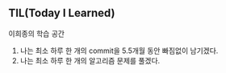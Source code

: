 ## TIL(Today I Learned)

이희종의 학습 공간

1. 나는 최소 하루 한 개의 commit을 5.5개월 동안 빠짐없이 남기겠다.
2. 나는 최소 하루 한 개의 알고리즘 문제를 풀겠다.
